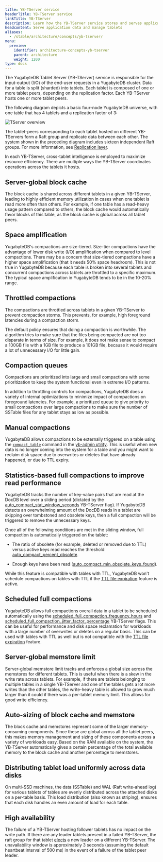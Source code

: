 ```yaml
---
title: YB-TServer service
headerTitle: YB-TServer service
linkTitle: YB-TServer
description: Learn how the YB-TServer service stores and serves application data using tablets (also known as shards).
headcontent: Serve application data and manage tablets
aliases:
  - /stable/architecture/concepts/yb-tserver/
menu:
  preview:
    identifier: architecture-concepts-yb-tserver
    parent: architecture
    weight: 1200
type: docs
---
```


The YugabyteDB Tablet Server (YB-TServer) service is responsible for the input-output (I/O) of the end-user requests in a YugabyteDB cluster. Data for a table is split (sharded) into tablets. Each tablet is composed of one or more tablet peers, depending on the replication factor. Each YB-TServer hosts one or more tablet peers.

The following diagram depicts a basic four-node YugabyteDB universe, with one table that has 4 tablets and a replication factor of 3:

![TServer overview](/images/architecture/tserver_overview.png)

The tablet-peers corresponding to each tablet hosted on different YB-TServers form a Raft group and replicate data between each other. The system shown in the preceding diagram includes sixteen independent Raft groups. For more information, see [Replication layer](../docdb-replication/).

In each YB-TServer, cross-tablet intelligence is employed to maximize resource efficiency. There are multiple ways the YB-TServer coordinates operations across the tablets it hosts.

## Server-global block cache

The block cache is shared across different tablets in a given YB-TServer, leading to highly efficient memory utilization in cases when one tablet is read more often than others. For example, if one table has a read-heavy usage pattern compared to others, the block cache would automatically favor blocks of this table, as the block cache is global across all tablet peers.

## Space amplification

YugabyteDB's compactions are size-tiered. Size-tier compactions have the advantage of lower disk write (I/O) amplification when compared to level compactions. There may be a concern that size-tiered compactions have a higher space amplification (that it needs 50% space headroom). This is not true in YugabyteDB because each table is broken into several tablets and concurrent compactions across tablets are throttled to a specific maximum. The typical space amplification in YugabyteDB tends to be in the 10-20% range.

## Throttled compactions

The compactions are throttled across tablets in a given YB-TServer to prevent compaction storms. This prevents, for example, high foreground latencies during a compaction storm.

The default policy ensures that doing a compaction is worthwhile. The algorithm tries to make sure that the files being compacted are not too disparate in terms of size. For example, it does not make sense to compact a 100GB file with a 1GB file to produce a 101GB file, because it would require a lot of unnecessary I/O for little gain.

## Compaction queues

Compactions are prioritized into large and small compactions with some prioritization to keep the system functional even in extreme I/O patterns.

In addition to throttling controls for compactions, YugabyteDB does a variety of internal optimizations to minimize impact of compactions on foreground latencies. For example, a prioritized queue to give priority to small compactions over large compactions to make sure the number of SSTable files for any tablet stays as low as possible.

## Manual compactions

YugabyteDB allows compactions to be externally triggered on a table using the [`compact_table`](../../admin/yb-admin/#compact-table) command in the [yb-admin utility](../../admin/yb-admin/). This is useful when new data is no longer coming into the system for a table and you might want to reclaim disk space due to overwrites or deletes that have already happened, or due to TTL expiry.

## Statistics-based full compactions to improve read performance

YugabyteDB tracks the number of key-value pairs that are read at the DocDB level over a sliding period (dictated by the [auto_compact_stat_window_seconds](../../reference/configuration/yb-tserver#auto-compact-stat-window-seconds) YB-TServer flag). If YugabyteDB detects an overwhelming amount of the DocDB reads in a tablet are skipping over tombstoned and obsolete keys, then a full compaction will be triggered to remove the unnecessary keys.

Once all of the following conditions are met in the sliding window, full compaction is automatically triggered on the tablet:

- The ratio of obsolete (for example, deleted or removed due to TTL) versus active keys read reaches the threshold [auto_compact_percent_obsolete](../../reference/configuration/yb-tserver/#auto-compact-percent-obsolete).

- Enough keys have been read ([auto_compact_min_obsolete_keys_found](../../reference/configuration/yb-tserver/#auto-compact-min-obsolete-keys-found)).

While this feature is compatible with tables with TTL, YugabyteDB won't schedule compactions on tables with TTL if the [TTL file expiration](../../develop/learn/ttl-data-expiration-ycql/#efficient-data-expiration-for-ttl) feature is active.

## Scheduled full compactions

 YugabyteDB allows full compactions overall data in a tablet to be scheduled automatically using the [scheduled_full_compaction_frequency_hours](../../reference/configuration/yb-tserver#scheduled-full-compaction-frequency-hours) and [scheduled_full_compaction_jitter_factor_percentage](../../reference/configuration/yb-tserver#scheduled-full-compaction-jitter-factor-percentage) YB-TServer flags. This can be useful for performance and disk space reclamation for workloads with a large number of overwrites or deletes on a regular basis. This can be used with tables with TTL as well but is not compatible with the [TTL file expiration](../../develop/learn/ttl-data-expiration-ycql/#efficient-data-expiration-for-ttl) feature.

## Server-global memstore limit

Server-global memstore limit tracks and enforces a global size across the memstores for different tablets. This is useful when there is a skew in the write rate across tablets. For example, if there are tablets belonging to multiple tables in a single YB-TServer and one of the tables gets a lot more writes than the other tables, the write-heavy table is allowed to grow much larger than it could if there was a per-tablet memory limit. This allows for good write efficiency.

## Auto-sizing of block cache and memstore

The block cache and memstores represent some of the larger memory-consuming components. Since these are global across all the tablet peers, this makes memory management and sizing of these components across a variety of workloads easy. Based on the RAM available on the system, the YB-TServer automatically gives a certain percentage of the total available memory to the block cache and another percentage to memstores.

## Distributing tablet load uniformly across data disks

On multi-SSD machines, the data (SSTable) and WAL (Raft write-ahead log) for various tablets of tables are evenly distributed across the attached disks on a per-table basis. This load distribution (also known as striping), ensures that each disk handles an even amount of load for each table.

## High availability

The failure of a YB-TServer hosting follower tablets has no impact on the write path. If there are any leader tablets present in a failed YB-TServer, the raft group for that tablet [elects](../docdb-replication/raft#leader-election) a new leader on a different YB-TServer. The unavailability window is approximately 3 seconds (assuming the default heartbeat interval of 500 ms) in the event of a failure of the tablet peer leader.
